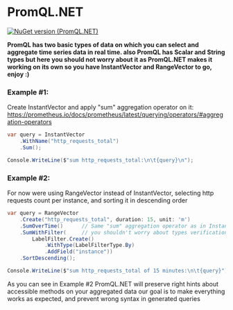# PromQL.NET

[![NuGet version (PromQL.NET)](https://img.shields.io/nuget/v/PromQL.NET.svg?style=flat-square)](https://www.nuget.org/packages/PromQL.NET/)


**PromQL has two basic types of data on which you can select and aggregate time series data in real time.
also PromQL has Scalar and String types but here you should not worry about it as PromQL.NET makes it working on its own
so you have InstantVector and RangeVector to go, enjoy :)**

### Example #1:
Create InstantVector and apply "sum" aggregation operator on it: https://prometheus.io/docs/prometheus/latest/querying/operators/#aggregation-operators
```csharp
var query = InstantVector
	.WithName("http_requests_total")
	.Sum();

Console.WriteLine($"sum http_requests_total:\n\t{query}\n");
```
### Example #2:
For now were using RangeVector instead of InstantVector, selecting http requests count per instance, and sorting it in descending order
```csharp
var query = RangeVector
	.Create("http_requests_total", duration: 15, unit: 'm')
	.SumOverTime()      // Same "sum" aggregation operator as in InstantVector, but applies to RangeVector and returns as result InstantVector (!) instead of RangeVector
	.SumWithFilter(     // you shouldn't worry about types verification after applying operators and functions because IntelliSense wont give you wrong hints
		LabelFilter.Create()
			.WithType(LabelFilterType.By)
			.AddField("instance"))
	.SortDescending();

Console.WriteLine($"sum http_requests_total of 15 minutes:\n\t{query}");
```


As you can see in Example #2 PromQL.NET will preserve right hints about accessible methods on your aggregated data
our goal is to make everything works as expected, and prevent wrong syntax in generated queries
